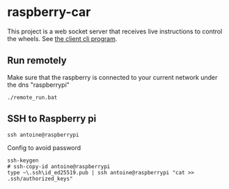 # raspberry-car

This project is a web socket server that receives live instructions to control the wheels. See [the client cli program](https://github.com/AntoineHazebrouck/raspberry-car-client).

## Run remotely

Make sure that the raspberry is connected to your current network under the dns "raspberrypi"

```shell
./remote_run.bat
```

## SSH to Raspberry pi

```shell
ssh antoine@raspberrypi
```

Config to avoid password

```shell
ssh-keygen
# ssh-copy-id antoine@raspberrypi
type ~\.ssh\id_ed25519.pub | ssh antoine@raspberrypi "cat >> .ssh/authorized_keys"
```